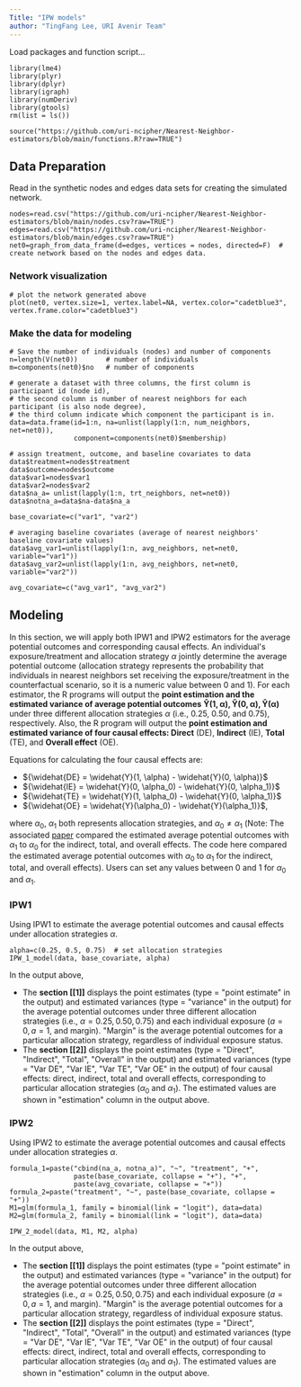 ```yaml
---
Title: "IPW models"
author: "TingFang Lee, URI Avenir Team"
---
```


Load packages and function script...

```{r message=FALSE}
library(lme4)
library(plyr)
library(dplyr)
library(igraph)
library(numDeriv)
library(gtools)
rm(list = ls())

source("https://github.com/uri-ncipher/Nearest-Neighbor-estimators/blob/main/functions.R?raw=TRUE")
```


## Data Preparation

Read in the synthetic nodes and edges data sets for creating the simulated network.
```{r}
nodes=read.csv("https://github.com/uri-ncipher/Nearest-Neighbor-estimators/blob/main/nodes.csv?raw=TRUE")
edges=read.csv("https://github.com/uri-ncipher/Nearest-Neighbor-estimators/blob/main/edges.csv?raw=TRUE")
net0=graph_from_data_frame(d=edges, vertices = nodes, directed=F)  # create network based on the nodes and edges data.
```

### Network visualization 
```{r}
# plot the network generated above
plot(net0, vertex.size=1, vertex.label=NA, vertex.color="cadetblue3", vertex.frame.color="cadetblue3")
```

### Make the data for modeling
```{r}
# Save the number of individuals (nodes) and number of components
n=length(V(net0))       # number of individuals
m=components(net0)$no   # number of components

# generate a dataset with three columns, the first column is participant id (node id), 
# the second column is number of nearest neighbors for each participant (is also node degree), 
# the third column indicate which component the participant is in.
data=data.frame(id=1:n, na=unlist(lapply(1:n, num_neighbors, net=net0)),
                component=components(net0)$membership) 

# assign treatment, outcome, and baseline covariates to data
data$treatment=nodes$treatment
data$outcome=nodes$outcome
data$var1=nodes$var1
data$var2=nodes$var2
data$na_a= unlist(lapply(1:n, trt_neighbors, net=net0))
data$notna_a=data$na-data$na_a

base_covariate=c("var1", "var2")

# averaging baseline covariates (average of nearest neighbors' baseline covariate values)
data$avg_var1=unlist(lapply(1:n, avg_neighbors, net=net0, variable="var1"))
data$avg_var2=unlist(lapply(1:n, avg_neighbors, net=net0, variable="var2"))

avg_covariate=c("avg_var1", "avg_var2")
```

## Modeling

In this section, we will apply both IPW1 and IPW2 estimators for the average potential outcomes and corresponding causal effects. An individual's exposure/treatment and allocation strategy $\alpha$ jointly determine the average potential outcome (allocation strategy represents the probability that individuals in nearest neighbors set receiving the exposure/treatment in the counterfactual scenario, so it is a numeric value between 0 and 1). For each estimator, the R programs will output the **point estimation and the estimated variance of average potential outcomes** $\boldsymbol{\widehat{Y}(1, \alpha), \widehat{Y}(0, \alpha), \widehat{Y}(\alpha)}$ under three different allocation strategies $\alpha$ (i.e., 0.25, 0.50, and 0.75), respectively. Also, the R program will output the **point estimation and estimated variance of four causal effects: Direct** (DE), **Indirect** (IE), **Total** (TE), and **Overall effect** (OE).  

Equations for calculating the four causal effects are:
  
* ${\widehat{DE} = \widehat{Y}(1, \alpha) - \widehat{Y}(0, \alpha)}$
* ${\widehat{IE} = \widehat{Y}(0, \alpha_0) - \widehat{Y}(0, \alpha_1)}$
* ${\widehat{TE} = \widehat{Y}(1, \alpha_0) - \widehat{Y}(0, \alpha_1)}$
* ${\widehat{OE} = \widehat{Y}(\alpha_0) - \widehat{Y}(\alpha_1)}$,
  
where $\alpha_0$, $\alpha_1$ both represents allocation strategies, and $\alpha_0 \neq  \alpha_1$ (Note: The associated [paper](https://arxiv.org/abs/2108.04865) compared the estimated average potential outcomes with $\alpha_1$ to $\alpha_0$ for the indirect, total, and overall effects. The code here compared the estimated average potential outcomes with $\alpha_0$ to $\alpha_1$ for the indirect, total, and overall effects). Users can set any values between 0 and 1 for $\alpha_0$ and  $\alpha_1$.

### IPW1
Using IPW1 to estimate the average potential outcomes and causal effects under allocation strategies $\alpha$.


```{r}
alpha=c(0.25, 0.5, 0.75)  # set allocation strategies
IPW_1_model(data, base_covariate, alpha)
```
In the output above, 
  
* The **section [[1]]** displays the point estimates (type = "point estimate" in the output) and estimated variances (type = "variance" in the output) for the average potential outcomes under three different allocation strategies (i.e., $\alpha = 0.25, 0.50, 0.75$) and each individual exposure ($a = 0, a=1$, and margin). "Margin" is the average potential outcomes for a particular allocation strategy, regardless of individual exposure status.
* The **section [[2]]** displays the point estimates (type = "Direct", "Indirect", "Total", "Overall" in the output) and estimated variances (type = "Var DE", "Var IE", "Var TE", "Var OE" in the output) of four causal effects: direct, indirect, total and overall effects, corresponding to particular allocation strategies $(\alpha_0$ and $\alpha_1)$. The estimated values are shown in "estimation" column in the output above.


### IPW2
Using IPW2 to estimate the average potential outcomes and causal effects under allocation strategies $\alpha$. 

```{r}
formula_1=paste("cbind(na_a, notna_a)", "~", "treatment", "+", 
                paste(base_covariate, collapse = "+"), "+", 
                paste(avg_covariate, collapse = "+"))
formula_2=paste("treatment", "~", paste(base_covariate, collapse = "+"))
M1=glm(formula_1, family = binomial(link = "logit"), data=data)
M2=glm(formula_2, family = binomial(link = "logit"), data=data)

IPW_2_model(data, M1, M2, alpha)

```

In the output above, 
  
* The **section [[1]]** displays the point estimates (type = "point estimate" in the output) and estimated variances (type = "variance" in the output) for the average potential outcomes under three different allocation strategies (i.e., $\alpha = 0.25, 0.50, 0.75$) and each individual exposure ($a = 0, a=1$, and margin). "Margin" is the average potential outcomes for a particular allocation strategy, regardless of individual exposure status.
* The **section [[2]]** displays the point estimates (type = "Direct", "Indirect", "Total", "Overall" in the output) and estimated variances (type = "Var DE", "Var IE", "Var TE", "Var OE" in the output) of four causal effects: direct, indirect, total and overall effects, corresponding to particular allocation strategies $(\alpha_0$ and $\alpha_1)$. The estimated values are shown in "estimation" column in the output above.

